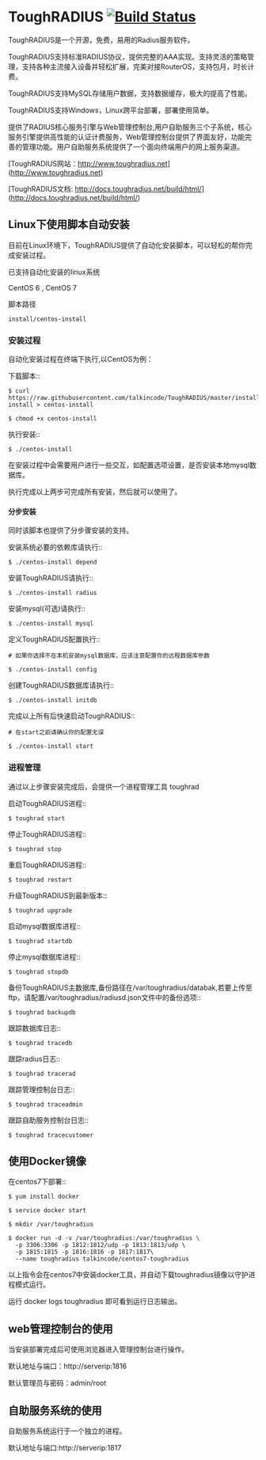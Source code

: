 # ToughRADIUS  [![Build Status](https://travis-ci.org/talkincode/ToughRADIUS.svg?branch=master)](https://travis-ci.org/talkincode/ToughRADIUS)

ToughRADIUS是一个开源，免费，易用的Radius服务软件。

ToughRADIUS支持标准RADIUS协议，提供完整的AAA实现。支持灵活的策略管理，支持各种主流接入设备并轻松扩展，完美对接RouterOS，支持包月，时长计费。

ToughRADIUS支持MySQL存储用户数据，支持数据缓存，极大的提高了性能。

ToughRADIUS支持Windows，Linux跨平台部署，部署使用简单。

提供了RADIUS核心服务引擎与Web管理控制台,用户自助服务三个子系统，核心服务引擎提供高性能的认证计费服务，Web管理控制台提供了界面友好，功能完善的管理功能。用户自助服务系统提供了一个面向终端用户的网上服务渠道。

[ToughRADIUS网站：http://www.toughradius.net] (http://www.toughradius.net)

[ToughRADIUS文档: http://docs.toughradius.net/build/html/] (http://docs.toughradius.net/build/html/)

## Linux下使用脚本自动安装

目前在Linux环境下，ToughRADIUS提供了自动化安装脚本，可以轻松的帮你完成安装过程。

已支持自动化安装的linux系统

CentOS 6 , CentOS 7

脚本路径

    install/centos-install

    
### 安装过程

自动化安装过程在终端下执行,以CentOS为例：

下载脚本::

    $ curl https://raw.githubusercontent.com/talkincode/ToughRADIUS/master/install/centos-install > centos-install

    $ chmod +x centos-install

执行安装::

    $ ./centos-install

在安装过程中会需要用户进行一些交互，如配置选项设置，是否安装本地mysql数据库。

执行完成以上两步可完成所有安装，然后就可以使用了。


#### 分步安装

同时该脚本也提供了分步骤安装的支持。

安装系统必要的依赖库请执行::

    $ ./centos-install depend
    
安装ToughRADIUS请执行::

    $ ./centos-install radius

安装mysql(可选)请执行::

    $ ./centos-install mysql

定义ToughRADIUS配置执行::
    
    # 如果你选择不在本机安装mysql数据库，应该注意配置你的远程数据库参数

    $ ./centos-install config

创建ToughRADIUS数据库请执行::

    $ ./centos-install initdb
    
完成以上所有后快速启动ToughRADIUS::

    # 在start之前请确认你的配置无误

    $ ./centos-install start 

### 进程管理

通过以上步骤安装完成后，会提供一个进程管理工具 toughrad

启动ToughRADIUS进程::

    $ toughrad start

停止ToughRADIUS进程::

    $ toughrad stop

重启ToughRADIUS进程::

    $ toughrad restart
    
升级ToughRADIUS到最新版本::

    $ toughrad upgrade    

启动mysql数据库进程::

    $ toughrad startdb

停止mysql数据库进程::

    $ toughrad stopdb
    
备份ToughRADIUS主数据库,备份路径在/var/toughradius/databak,若要上传至ftp，请配置/var/toughradius/radiusd.json文件中的备份选项::

    $ toughrad backupdb

跟踪数据库日志::

    $ toughrad tracedb
    
跟踪radius日志::

    $ toughrad tracerad
    
跟踪管理控制台日志::

    $ toughrad traceadmin
    
跟踪自助服务控制台日志::

    $ toughrad tracecustomer    

## 使用Docker镜像 

在centos7下部署::

    $ yum install docker

    $ service docker start

    $ mkdir /var/toughradius

    $ docker run -d -v /var/toughradius:/var/toughradius \
      -p 3306:3306 -p 1812:1812/udp -p 1813:1813/udp \
      -p 1815:1815 -p 1816:1816 -p 1817:1817\
      --name toughradius talkincode/centos7-toughradius 

以上指令会在centos7中安装docker工具，并自动下载toughradius镜像以守护进程模式运行。

运行 docker logs toughradius 即可看到运行日志输出。


## web管理控制台的使用

当安装部署完成后可使用浏览器进入管理控制台进行操作。

默认地址与端口：http://serverip:1816
    
默认管理员与密码：admin/root

## 自助服务系统的使用

自助服务系统运行于一个独立的进程。

默认地址与端口:http://serverip:1817

